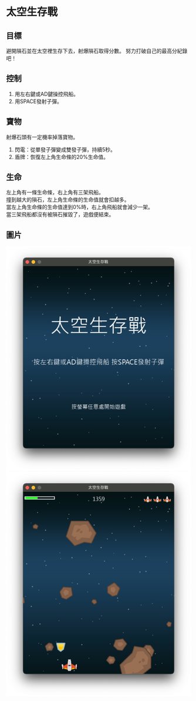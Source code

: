 # 太空生存戰
## 目標

避開隕石並在太空裡生存下去，射爆隕石取得分數。
努力打破自己的最高分紀錄吧！

## 控制

1. 用左右鍵或AD鍵操控飛船。
2. 用SPACE發射子彈。

## 寶物

射爆石頭有一定機率掉落寶物。
1. 閃電：從單發子彈變成雙發子彈，持續5秒。
2. 盾牌：恢復左上角生命條的20%生命值。

## 生命

左上角有一條生命條，右上角有三架飛船。<br /> 
撞到越大的隕石，左上角生命條的生命值就會扣越多。<br /> 
當左上角生命條的生命值達到0%時，右上角飛船就會減少一架。<br /> 
當三架飛船都沒有被隕石摧毀了，遊戲便結束。<br /> 

## 圖片
![Title screen](https://raw.githubusercontent.com/Sunnie-S/-/main/screenshots/start.png)
![Play screen](https://raw.githubusercontent.com/Sunnie-S/-/main/screenshots/play.png)
